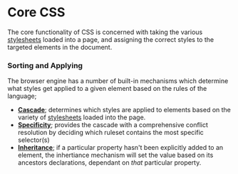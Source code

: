 # Core CSS

The core functionality of CSS is concerned with taking the various [stylesheets](./types-of-stylesheets) loaded into a page, and assigning the correct styles to the targeted elements in the document.

### Sorting and Applying

The browser engine has a number of built-in mechanisms which determine what styles get applied to a given element based on the rules of the language;

- [**Cascade**](./cascade); determines which styles are applied to elements based on the variety of [stylesheets](./types-of-stylesheets/) loaded into the page.
- [**Specificity**](./specificity); provides the cascade with a comprehensive conflict resolution by deciding which ruleset contains the most specific selector(s)
- [**Inheritance**](./inheritance); if a particular property hasn't been explicitly added to an element, the inhertiance mechanism will set the value based on its ancestors declarations, dependant on _that_ particular property.
